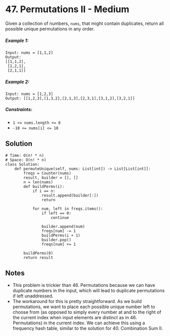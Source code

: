 # 47. Permutations II - Medium

Given a collection of numbers, `nums`, that might contain duplicates, return all possible unique permutations in any order.

##### Example 1:

```
Input: nums = [1,1,2]
Output:
[[1,1,2],
 [1,2,1],
 [2,1,1]]
```

##### Example 2:

```
Input: nums = [1,2,3]
Output: [[1,2,3],[1,3,2],[2,1,3],[2,3,1],[3,1,2],[3,2,1]]

```

##### Constraints:

- `1 <= nums.length <= 8`
- `-10 <= nums[i] <= 10`

## Solution

```
# Time: O(n! * n)
# Space: O(n! * n)
class Solution:
    def permuteUnique(self, nums: List[int]) -> List[List[int]]:
        freqs = Counter(nums)
        result, builder = [], []
        n = len(nums)
        def buildPerms(i):
            if i == n:
                result.append(builder[:])
                return
            
            for num, left in freqs.items():
                if left == 0:
                    continue
                
                builder.append(num)
                freqs[num] -= 1
                buildPerms(i + 1)
                builder.pop()
                freqs[num] += 1
        
        buildPerms(0)
        return result
```

## Notes
- This problem is trickier than 46. Permutations because we can have duplicate numbers in the input, which will lead to duplicate permutations if left unaddressed.
- The workaround for this is pretty straightforward. As we build permutations, we want to place each possible unique number left to choose from (as opposed to simply every number at and to the right of the current index when input elements are distinct as in 46. Permutations) in the current index. We can achieve this using a frequency hash table, similar to the solution for 40. Combination Sum II.